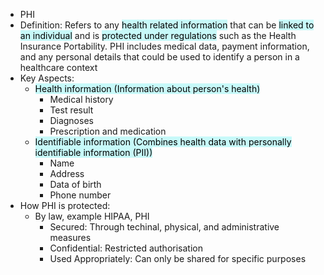 - PHI
- Definition: Refers to any <mark style="background: #ABF7F7A6;">health related information</mark> that can be <mark style="background: #ABF7F7A6;">linked to an individual</mark> and is <mark style="background: #ABF7F7A6;">protected under regulations</mark> such as the Health Insurance Portability. PHI includes medical data, payment information, and any personal details that could be used to identify a person in a healthcare context
- Key Aspects:
	- <mark style="background: #ABF7F7A6;">Health information (Information about person's health)</mark>
		- Medical history
		- Test result
		- Diagnoses
		- Prescription and medication
	- <mark style="background: #ABF7F7A6;">Identifiable information (Combines health data with personally identifiable information (PII))</mark>
		- Name
		- Address
		- Data of birth
		- Phone number
- How PHI is protected:
	- By law, example HIPAA, PHI
		- Secured: Through techinal, physical, and administrative measures
		- Confidential: Restricted authorisation
		- Used Appropriately: Can only be shared for specific purposes
